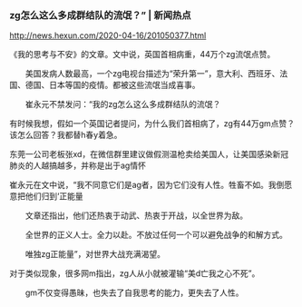 ### zg怎么这么多成群结队的流氓？” | 新闻热点
http://news.hexun.com/2020-04-16/201050377.html

《我的思考与不安》的文章。文中说，英国首相病重，44万个zg流氓点赞。

　　美国发病人数最高，一个zg电视台描述为“荣升第一”，意大利、西班牙、法国、德国、日本等国的疫情。都被这些流氓当成喜事。

　　崔永元不禁发问：“我的zg怎么这么多成群结队的流氓？

有时候我想，假如一个英国记者提问，为什么我们首相病了，zg有44万gm点赞？该怎么回答？我都替h春y着急。

东莞一公司老板张xd，在微信群里建议做假测温枪卖给美国人，让美国感染新冠肺炎的人越搞越多，并称是出于ag情怀

崔永元在文中说，“我不同意它们是ag者，因为它们没有人性。牲畜不如。我倒愿意把他们归到‘正能量

　　文章还指出，他们还热衷于动武、热衷于开战，以全世界为敌。

　　全世界的正义人士。全力以赴。不放过任何一个可以避免战争的和解方式。

　　唯独zg正能量”，对世界大战充满渴望。

对于类似现象，很多网m指出，zg人从小就被灌输“美d亡我之心不死”。

　　gm不仅变得愚昧，也失去了自我思考的能力，更失去了人性。 
